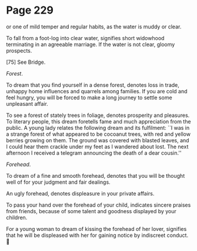 # Page 229
or one of mild temper and regular habits, as the water is
muddy or clear.


To fall from a foot-log into clear water, signifies short
widowhood terminating in an agreeable marriage. If the water
is not clear, gloomy prospects.



[75] See Bridge.


_Forest_.


To dream that you find yourself in a dense forest, denotes loss
in trade, unhappy home influences and quarrels among families.
If you are cold and feel hungry, you will be forced to make a long
journey to settle some unpleasant affair.


To see a forest of stately trees in foliage, denotes
prosperity and pleasures. To literary people, this dream
foretells fame and much appreciation from the public.
A young lady relates the following dream and its fulfilment:
``I was in a strange forest of what appeared to be
cocoanut trees, with red and yellow berries growing on them.
The ground was covered with blasted leaves, and I could
hear them crackle under my feet as I wandered about lost.
The next afternoon I received a telegram announcing the death
of a dear cousin.''


_Forehead_.


To dream of a fine and smooth forehead, denotes that you will be thought
well of for your judgment and fair dealings.


An ugly forehead, denotes displeasure in your private affairs.


To pass your hand over the forehead of your child, indicates sincere
praises from friends, because of some talent and goodness displayed
by your children.


For a young woman to dream of kissing the forehead of her lover,
signifies that he will be displeased with her for gaining notice
by indiscreet conduct.
